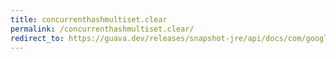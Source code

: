 ```yaml
---
title: concurrenthashmultiset.clear
permalink: /concurrenthashmultiset.clear/
redirect_to: https://guava.dev/releases/snapshot-jre/api/docs/com/google/common/collect/ConcurrentHashMultiset.html#clear--
---
```

